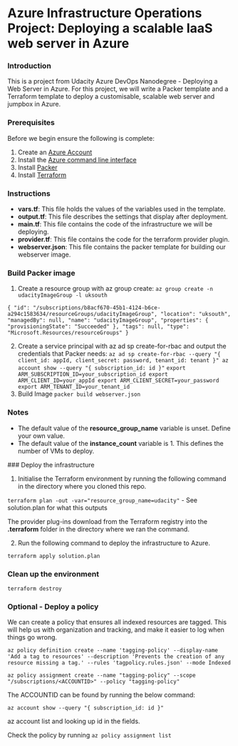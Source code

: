 # Azure Infrastructure Operations Project: Deploying a scalable IaaS web server in Azure

### Introduction

This is a project from Udacity Azure DevOps Nanodegree - Deploying a Web Server in Azure. For this project, we will write a Packer template and a Terraform template to deploy a customisable, scalable web server and jumpbox in Azure.

### Prerequisites

Before we begin ensure the following is complete:

1. Create an [Azure Account](https://portal.azure.com) 
2. Install the [Azure command line interface](https://docs.microsoft.com/en-us/cli/azure/install-azure-cli?view=azure-cli-latest)
3. Install [Packer](https://www.packer.io/downloads)
4. Install [Terraform](https://www.terraform.io/downloads.html)

### Instructions

* **vars.tf**: This file holds the values of the variables used in the template.
* **output.tf**: This file describes the settings that display after deployment.
* **main.tf**: This file contains the code of the infrastructure we will be deploying.
* **provider.tf**: This file contains the code for the terraform provider plugin.
* **webserver.json**: This file contains the packer template for building our webserver image.


### Build Packer image

1. Create a resource group with az group create: `az group create -n udacityImageGroup -l uksouth`

`
{
  "id": "/subscriptions/b8acf670-45b1-4124-b6ce-a294c1583634/resourceGroups/udacityImageGroup",
  "location": "uksouth",
  "managedBy": null,
  "name": "udacityImageGroup",
  "properties": {
    "provisioningState": "Succeeded"
  },
  "tags": null,
  "type": "Microsoft.Resources/resourceGroups"
}
`

2. Create a service principal with az ad sp create-for-rbac and output the credentials that Packer needs:
`
az ad sp create-for-rbac --query "{ client_id: appId, client_secret: password, tenant_id: tenant }"
az account show --query "{ subscription_id: id }"
`
`
export ARM_SUBSCRIPTION_ID=your_subscription_id
export ARM_CLIENT_ID=your_appId
export ARM_CLIENT_SECRET=your_password
export ARM_TENANT_ID=your_tenant_id
`
3. Build Image
`packer build webserver.json`

### Notes

* The default value of the **resource_group_name** variable is unset. Define your own value.
* The default value of the **instance_count** variable is 1. This defines the number of VMs to deploy.


### Deploy the infrastructure

1. Initialise the Terraform environment by running the following command in the directory where you cloned this repo.

`terraform plan -out -var="resource_group_name=udacity"` - See solution.plan for what this outputs

The provider plug-ins download from the Terraform registry into the **.terraform** folder in the directory where we ran the command.

2. Run the following command to deploy the infrastructure to Azure.

`terraform apply solution.plan`

### Clean up the environment

`terraform destroy`


### Optional - Deploy a policy

We can create a policy that ensures all indexed resources are tagged. This will help us with organization and tracking, and make it easier to log when things go wrong.

`az policy definition create --name 'tagging-policy' --display-name 'Add a tag to resources' --description 'Prevents the creation of any resource missing a tag.' --rules 'tagpolicy.rules.json' --mode Indexed`

`az policy assignment create --name "tagging-policy" --scope "/subscriptions/<ACCOUNTID>" --policy "tagging-policy"`

The ACCOUNTID can be found by running the below command: 

`az account show --query "{ subscription_id: id }"`

az account list and looking up id in the fields.

Check the policy by running `az policy assignment list`

